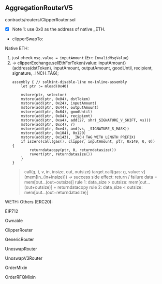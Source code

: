 ## AggregationRouterV5

contracts/routers/ClipperRouter.sol

- [x] Note 1: use 0x0 as the address of native _ETH.

- clipperSwapTo: 
  
Native ETH: 
1. just check `msg.value = inputAmount` (Err: `InvalidMsgValue`)
2. $\rightarrow$ clipperExchange.sellEthForToken{value: inputAmount}(address(dstToken), inputAmount, outputAmount, goodUntil, recipient, signature, _INCH_TAG);
    ```solidity
    assembly { // solhint-disable-line no-inline-assembly
        let ptr := mload(0x40)

        mstore(ptr, selector) 
        mstore(add(ptr, 0x04), dstToken)
        mstore(add(ptr, 0x24), inputAmount)
        mstore(add(ptr, 0x44), outputAmount)
        mstore(add(ptr, 0x64), goodUntil)
        mstore(add(ptr, 0x84), recipient)
        mstore(add(ptr, 0xa4), add(27, shr(_SIGNATURE_V_SHIFT, vs)))
        mstore(add(ptr, 0xc4), r)
        mstore(add(ptr, 0xe4), and(vs, _SIGNATURE_S_MASK))
        mstore(add(ptr, 0x104), 0x120)
        mstore(add(ptr, 0x143), _INCH_TAG_WITH_LENGTH_PREFIX)
        if iszero(call(gas(), clipper, inputAmount, ptr, 0x149, 0, 0)) {
            returndatacopy(ptr, 0, returndatasize())
            revert(ptr, returndatasize())
        }
    }
    ```
    > call(g, t, v, in, insize, out, outsize)
    > target.call{gas: g, value: v}(mem[in..(in+insize)]) -> success
    > side effect: return / failure data = mem[out...(out+outsize)]
    >   rule 1: data_size > outsize: mem[out...(out+outsize)] + returndatacopy
    >   rule 2: data_size < outsize: mem[out...(out+returndatasize)]

WETH: 
Others (ERC20):

EIP712

Ownable

ClipperRouter

GenericRouter

UnoswapRouter

UnoswapV3Router

OrderMixin

OrderRFQMixin